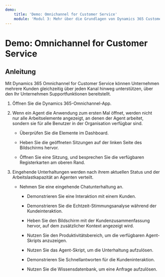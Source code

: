 ```yaml
---
demo:
    title: 'Demo: Omnichannel for Customer Service'
    module: 'Modul 3: Mehr über die Grundlagen von Dynamics 365 Customer Service erfahren'
---
```


# Demo: Omnichannel for Customer Service

## Anleitung

Mit Dynamics 365 Omnichannel for Customer Service können Unternehmen mehrere Kunden gleichzeitig über jeden Kanal hinweg unterstützen, über den Ihr Unternehmen Supportfunktionen bereitstellt. 

1. Öffnen Sie die Dynamics 365-Omnichannel-App. 

 

2. Wenn ein Agent die Anwendung zum ersten Mal öffnet, werden nicht nur alle Arbeitselemente angezeigt, an denen der Agent arbeitet, sondern sie für alle Benutzer in der Organisation verfügbar sind. 

	- Überprüfen Sie die Elemente im Dashboard. 

	- Heben Sie die geöffneten Sitzungen auf der linken Seite des Bildschirms hervor. 

	- Öffnen Sie eine Sitzung, und besprechen Sie die verfügbaren Registerkarten am oberen Rand. 

 

3. Eingehende Unterhaltungen werden nach ihrem aktuellen Status und der Arbeitslastkapazität an Agenten verteilt.  

	- Nehmen Sie eine eingehende Chatunterhaltung an. 

		- Demonstrieren Sie eine Interaktion mit einem Kunden. 

		- Demonstrieren Sie die Echtzeit-Stimmungsanalyse während der Kundeinteraktion.

		- Heben Sie den Bildschirm mit der Kundenzusammenfassung hervor, auf dem zusätzlicher Kontext angezeigt wird. 

		- Nutzen Sie den Produktivitätsbereich, um die verfügbaren Agent-Skripts anzuzeigen.

		- Nutzen Sie das Agent-Skript, um die Unterhaltung aufzulösen.

		- Demonstrieren Sie Schnellantworten für die Kundeninteraktion.

		- Nutzen Sie die Wissensdatenbank, um eine Anfrage aufzulösen.
